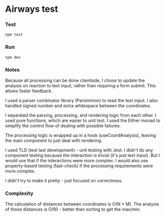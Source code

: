 # Airways test

### Test

    npm test

### Run

    npm dev

### Notes

Because all processing can be done clientside, I chose to update the analysis on reaction to text input, rather than requiring a form submit. This allows faster feedback.

I used a parser combinator library (Parsimmon) to read the text input. I also handled signed number and extra whitespace between the coordinates.

I separated the parsing, processing, and rendering logic from each other. I used pure functions, which are easier to unit test. I used the Either monad to simplify the control flow of dealing with possible failures.

The processing logic is wrapped up in a hook (useCoordAnalysis), leaving the main component to just deal with rendering.

I used TLD (test last development) - unit testing with Jest. I didn't do any component testing because the interaction is trivial (it's just text input). But I would use that if the interactions were more complex. I would also use property-based testing (fast-check) if the processing requirements were more complex.

I didn't try to make it pretty - just focused on correctness.

### Complexity

The calculation of distances between coordinates is O(N * M).
The analysis of those distances is O(N) - better than sorting to get the max/min.

